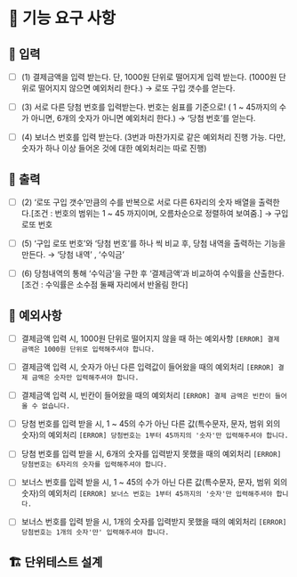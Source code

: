 # **🚀 기능 요구 사항**

## 💬 입력

- [ ]  (1) 결제금액을 입력 받는다. 단, 1000원 단위로 떨어지게 입력 받는다. (1000원 단위로 떨어지지 않으면 예외처리 한다.) → 로또 구입 갯수를 얻는다.  

- [ ]  (3) 서로 다른 당첨 번호를 입력받는다. 번호는 쉼표를 기준으로! ( 1 ~ 45까지의 수가 아니면, 6개의 숫자가 아니면 예외처리 한다.) → ‘당첨 번호’를 얻는다. 

- [ ]  (4) 보너스 번호를 입력 받는다. (3번과 마찬가지로 같은 예외처리 진행 가능. 다만, 숫자가 하나 이상 들어온 것에 대한 예외처리는 따로 진행) 

## 📄 출력

- [ ]  (2) ‘로또 구입 갯수’만큼의 수를 반복으로 서로 다른 6자리의 숫자 배열을 출력한다.[조건 : 번호의 범위는 1 ~ 45 까지이며, 오름차순으로 정렬하여 보여줌.] → 구입 로또 번호

- [ ]  (5) ‘구입 로또 번호’와 ‘당첨 번호’를 하나 씩 비교 후,  당첨 내역을 출력하는 기능을 만든다. → ‘당첨 내역’ , ‘수익금’

- [ ]  (6)  당첨내역의 통해 ‘수익금’을 구한 후 ‘결제금액’과 비교하여 수익률을 산출한다. [조건 : 수익률은 소수점 둘째 자리에서 반올림 한다]

## 🚫 예외사항

- [ ]  결제금액 입력 시, 1000원 단위로 떨어지지 않을 때 하는 예외사항
    `[ERROR] 결제 금액은 1000원 단위로 입력해주셔야 합니다.`
    
- [ ]  결제금액 입력 시, 숫자가 아닌 다른 입력값이 들어왔을 때의 예외처리
    `[ERROR] 결제 금액은 숫자만 입력해주셔야 합니다.`

- [ ]  결제금액 입력 시, 빈칸이 들어왔을 때의 예외처리
    `[ERROR] 결제 금액은 빈칸이 들어올 수 없습니다.`
    
- [ ]  당첨 번호를 입력 받을 시, 1 ~ 45의 수가 아닌 다른 값(특수문자, 문자, 범위 외의 숫자)의 예외처리
    `[ERROR] 당첨번호는 1부터 45까지의 '숫자'만 입력해주셔야 합니다.`
    
- [ ]  당첨 번호를 입력 받을 시, 6개의 숫자를 입력받지 못했을 때의 예외처리
    `[ERROR] 당첨번호는 6자리의 숫자를 입력해주셔야 합니다.`
    
- [ ]  보너스 번호를 입력 받을 시, 1 ~ 45의 수가 아닌 다른 값(특수문자, 문자, 범위 외의 숫자)의 예외처리
    `[ERROR] 보너스 번호는 1부터 45까지의 '숫자'만 입력해주셔야 합니다.`
    
- [ ]  보너스 번호를 입력 받을 시, 1개의 숫자를 입력받지 못했을 때의 예외처리
    `[ERROR] 당첨번호는 1개의 숫자'만' 입력해주셔야 합니다.`
    

## 🏗️ 단위테스트 설계